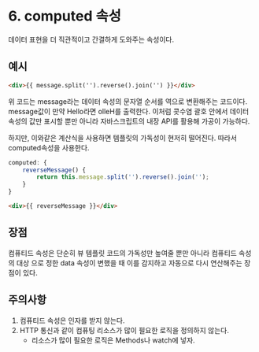 # 6. computed 속성

데이터 표현을 더 직관적이고 간결하게 도와주는 속성이다.

## 예시
```html
<div>{{ message.split('').reverse().join('') }}</div>
```

위 코드는 message라는 데이터 속성의 문자열 순서를 역으로 변환해주는 코드이다.
message값이 만약 Hello라면 olleH를 출력한다. 이처럼 콧수염 괄호 안에서 데이터
속성의 값만 표시할 뿐만 아니라 자바스크립트의 내장 API를 활용해 가공이 가능하다.

하지만, 이와같은 계산식을 사용하면 템플릿의 가독성이 현저히 떨어진다. 따라서
computed속성을 사용한다.
```javascript
computed: {
    reverseMessage() {
        return this.message.split('').reverse().join('');
    }
}
```
```html
<div>{{ reverseMessage }}</div>
```

## 장점
컴퓨티드 속성은 단순히 뷰 템플릿 코드의 가독성만 높여줄 뿐만 아니라 컴퓨티드 속성의 대상
으로 정한 data 속성이 변했을 때 이를 감지하고 자동으로 다시 연산해주는 장점이 있다.

## 주의사항
1. 컴퓨티드 속성은 인자를 받지 않는다.
2. HTTP 통신과 같이 컴퓨팅 리소스가 많이 필요한 로직을 정의하지 않는다.
    - 리소스가 많이 필요한 로직은 Methods나 watch에 넣자.
